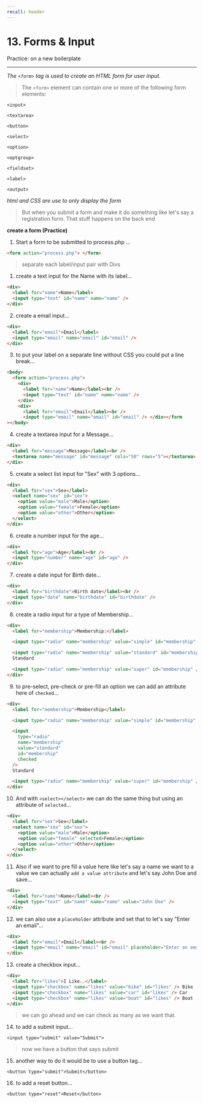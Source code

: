 ```yaml
---
recall: header
---
```


# 13. Forms & Input

Practice: on a new boilerplate

---

_The `<form>` tag is used to create an HTML form for user input._

> The `<form>` element can contain one or more of the following form elements:

`<input>`

`<textarea>`

`<button>`

`<select>`

`<option>`

`<optgroup>`

`<fieldset>`

`<label>`

`<output>`

_html and CSS are use to only display the form_

> But when you submit a form and make it do something like let's say a registration form. That stuff happens on the back end

**create a form (Practice)**

1. Start a form to be submitted to process.php ...

```html
<form action="process.php"> </form>
```

> separate each label/input pair with Divs

1. create a text input for the Name with its label...

```html
<div>
  <label for="name">Name</label>
  <input type="text" id="name" name="name" />
</div>
```

2. create a email input...

```html
<div>
  <label for="email">Email</label>
  <input type="email" name="email" id="email" />
</div>
```

3. to put your label on a separate line without CSS you could put a line break...

```html
<body>
  <form action="process.php">
    <div>
      <label for="name">Name</label><br />
      <input type="text" id="name" name="name" />
    </div>
    <div>
      <label for="email">Email</label><br />
      <input type="email" name="email" id="email" /> </div></form
></body>
```

4. create a textarea input for a Message...

```html
<div>
  <label for="message">Message</label><br />
  <textarea name="message" id="message" cols="50" rows="5"></textarea>
</div>
```

5. create a select list input for "Sex" with 3 options...

```html
<div>
  <label for="sex">Sex</label>
  <select name="sex" id="sex">
    <option value="male">Male</option>
    <option value="female">Female</option>
    <option value="other">Other</option>
  </select>
</div>
```

6. create a number input for the age...

```html
<div>
  <label for="age">Age</label><br />
  <input type="number" name="age" id="age" />
</div>
```

7. create a date input for Birth date...

```html
<div>
  <label for="birthdate">Birth date</label><br />
  <input type="date" name="birthdate" id="birthdate" />
</div>
```

8. create a radio input for a type of Membership...

```html
<div>
  <label for="membership">Membership:</label>

  <input type="radio" name="membership" value="simple" id="membership" /> Simple

  <input type="radio" name="membership" value="standard" id="membership" />
  Standard

  <input type="radio" name="membership" value="super" id="membership" /> Super
</div>
```

9. to pre-select, pre-check or pre-fill an option we can add an attribute here of `checked`...

```html
<div>
  <label for="membership">Membership</label>

  <input type="radio" name="membership" value="simple" id="membership" /> Simple

  <input
    type="radio"
    name="membership"
    value="standard"
    id="membership"
    checked
  />
  Standard

  <input type="radio" name="membership" value="super" id="membership" /> Super
</div>
```

10. And with `<select></select>` we can do the same thing but using an attribute of `selected`...

```html
<div>
  <label for="sex">Sex</label>
  <select name="sex" id="sex">
    <option value="male">Male</option>
    <option value="female" selected>Female</option>
    <option value="other">Other</option>
  </select>
</div>
```

11. Also if we want to pre fill a value here like let's say a name we want to a value we can actually `add a value attribute` and let's say John Doe and save...

```html
<div>
  <label for="name">Name</label><br />
  <input type="text" id="name" name="name" value="John Doe" />
</div>
```

12. we can also use a `placeholder` attribute and set that to let's say "Enter an email"...

```html
<div>
  <label for="email">Email</label><br />
  <input type="email" name="email" id="email" placeholder="Enter an email" />
</div>
```

13. create a checkbox input...

```html
<div>
  <label for="likes">I Like..</label>
  <input type="checkbox" name="likes" value="bike" id="likes" /> Bike
  <input type="checkbox" name="likes" value="car" id="likes" /> Car
  <input type="checkbox" name="likes" value="boat" id="likes" /> Boat
</div>
```

> we can go ahead and we can check as many as we want that.

14. to add a submit input...

`<input type="submit" value="Submit">`

> now we have a button that says submit

15. another way to do it would be to use a button tag...

`<button type="submit">Submit</button>`

16. to add a reset button...

`<button type="reset">Reset</button>`
